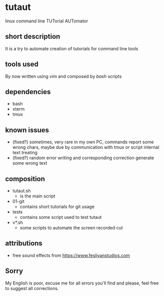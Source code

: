 # tutaut
linux command line TUTorial AUTomator

## short description
It is a try to automate creation of tutorials for command line tools

## tools used
By now written using *vim* and composed by *bash* scripts

## dependencies
* bash
* xterm
* tmux

## known issues
* (fixed?) sometimes, very rare in my own PC, commands report some wrong chars, maybe due by communication with tmux or script internal text treating
* (fixed?) random error writing and corresponding correction generate some wrong text

## composition
* tutaut.sh
  * is the main script
* 01-git
  * contains short tutorials for git usage
* tests
  * contains some script used to test tutaut
* v*.sh
  * some scripts to automate the screen recorded cut

## attributions
* free sound effects from https://www.fesliyanstudios.com

## Sorry
My English is poor, excuse me for all errors you'll find and please, feel free to suggest all corrections.
